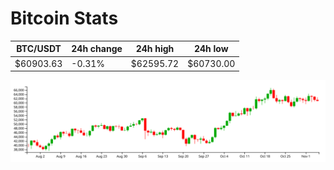 # Bitcoin Stats

BTC/USDT|24h change|24h high|24h low|
|---|---|---|---|
|$60903.63|-0.31%|$62595.72|$60730.00|

<img src="./chart.svg">
